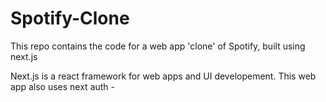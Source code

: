 # Spotify-Clone
This repo contains the code for a web app 'clone' of Spotify, built using next.js

Next.js is a react framework for web apps and UI developement.
This web app also uses next auth - 
